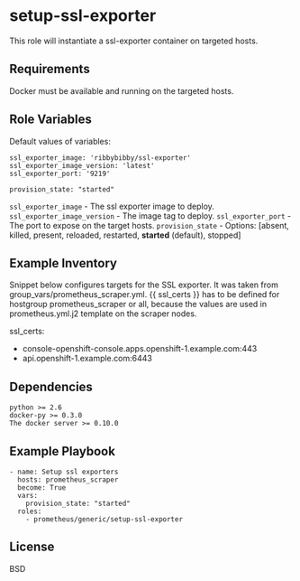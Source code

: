 setup-ssl-exporter
==================

This role will instantiate a ssl-exporter container on targeted hosts.

Requirements
------------

Docker must be available and running on the targeted hosts.

Role Variables
--------------
Default values of variables:
```
ssl_exporter_image: 'ribbybibby/ssl-exporter'
ssl_exporter_image_version: 'latest'
ssl_exporter_port: '9219'

provision_state: "started"
```
`ssl_exporter_image` - The ssl exporter image to deploy.
`ssl_exporter_image_version` - The image tag to deploy.
`ssl_exporter_port` - The port to expose on the target hosts.
`provision_state` - Options: [absent, killed, present, reloaded, restarted, **started** (default), stopped]

Example Inventory
-----------------

Snippet below configures targets for the SSL exporter. It was taken from group_vars/prometheus_scraper.yml. {{ ssl_certs }} has to be defined for hostgroup prometheus_scraper or all, because the values are used in prometheus.yml.j2 template on the scraper nodes.

ssl_certs:
  - console-openshift-console.apps.openshift-1.example.com:443
  - api.openshift-1.example.com:6443



Dependencies
------------
```
python >= 2.6
docker-py >= 0.3.0
The docker server >= 0.10.0
```

Example Playbook
----------------
```
- name: Setup ssl exporters
  hosts: prometheus_scraper
  become: True
  vars:
    provision_state: "started"
  roles:
    - prometheus/generic/setup-ssl-exporter
```

License
-------

BSD
